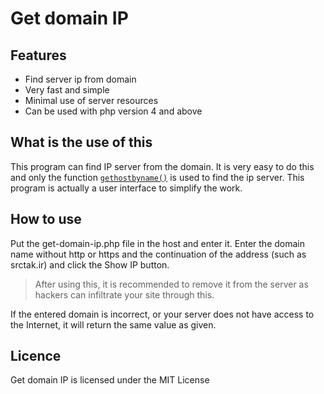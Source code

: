 # Get domain IP

## Features
- Find server ip from domain
- Very fast and simple
- Minimal use of server resources
- Can be used with php version 4 and above

## What is the use of this
This program can find IP server from the domain. It is very easy to do this and only the function [<code>gethostbyname()</code>](https://www.php.net/manual/en/function.gethostbyname.php) is used to find the ip server. This program is actually a user interface to simplify the work.
## How to use
Put the get-domain-ip.php file in the host and enter it. Enter the domain name without http or https and the continuation of the address (such as srctak.ir) and click the Show IP button.
> After using this, it is recommended to remove it from the server as hackers can infiltrate your site through this.

If the entered domain is incorrect, or your server does not have access to the Internet, it will return the same value as given.

## Licence
Get domain IP is licensed under the MIT License
